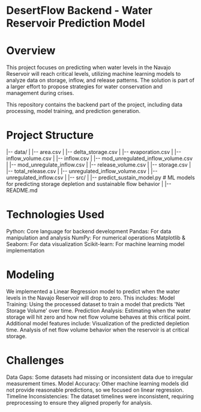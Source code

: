 # DesertFlow Backend - Water Reservoir Prediction Model

# Overview
This project focuses on predicting when water levels in the Navajo Reservoir will reach critical levels, utilizing machine learning models to analyze data on storage, inflow, and release patterns. The solution is part of a larger effort to propose strategies for water conservation and management during crises.

This repository contains the backend part of the project, including data processing, model training, and prediction generation.

# Project Structure
|-- data/
|   |-- area.csv
|   |-- delta_storage.csv
|   |-- evaporation.csv
|   |-- inflow_volume.csv
|   |-- inflow.csv
|   |-- mod_unregulated_inflow_volume.csv
|   |-- mod_unregulate_inflow.csv
|   |-- release_volume.csv
|   |-- storage.csv
|   |-- total_release.csv
|   |-- unregulated_inflow_volume.csv
|   |-- unregulated_inflow.csv
|
|-- src/
|   |-- predict_sustain_model.py  # ML models for predicting storage depletion and sustainable flow behavior
|
|-- README.md

# Technologies Used
Python: Core language for backend development
Pandas: For data manipulation and analysis
NumPy: For numerical operations
Matplotlib & Seaborn: For data visualization
Scikit-learn: For machine learning model implementation

# Modeling
We implemented a Linear Regression model to predict when the water levels in the Navajo Reservoir will drop to zero. This includes:
  Model Training: 
  Using the processed dataset to train a model that predicts 'Net Storage Volume' over time.
  Prediction Analysis: 
  Estimating when the water storage will hit zero and how net flow volume behaves at this critical point.
Additional model features include:
Visualization of the predicted depletion time.
Analysis of net flow volume behavior when the reservoir is at critical storage.

# Challenges
Data Gaps: 
Some datasets had missing or inconsistent data due to irregular measurement times.
Model Accuracy: 
Other machine learning models did not provide reasonable predictions, so we focused on linear regression.
Timeline Inconsistencies: The dataset timelines were inconsistent, requiring preprocessing to ensure they aligned properly for analysis.
